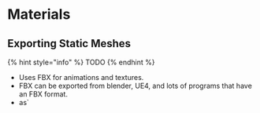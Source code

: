 # Materials

## Exporting Static Meshes

{% hint style="info" %}
TODO
{% endhint %}

* Uses FBX for animations and textures.
* FBX can be exported from blender, UE4, and lots of programs that have an FBX format.
* as\`
